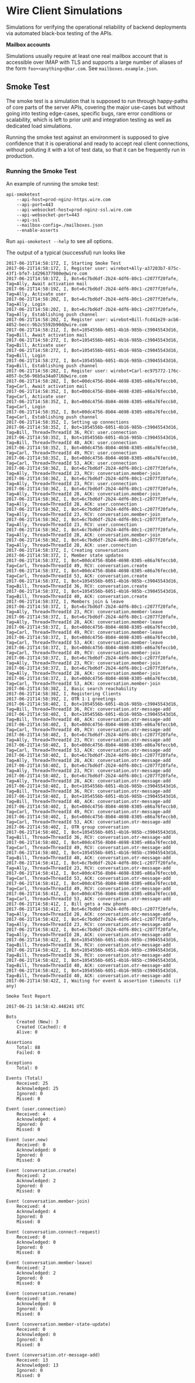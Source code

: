 
# Wire Client Simulations

Simulations for verifying the operational reliability of backend deployments
via automated black-box testing of the APIs.

**Mailbox accounts**

Simulations usually require at least one real mailbox account that is accessible
over IMAP with TLS and supports a large number of aliases of the form `foo+<anything>@bar.com`.
See `mailboxes.example.json`.

## Smoke Test

The smoke test is a simulation that is supposed to run through happy-paths
of core parts of the server APIs, covering the major use-cases but without
going into testing edge-cases, specific bugs, rare error conditions or
scalability, which is left to prior unit and integration testing as well as
dedicated load simulations.

Running the smoke test against an environment is supposed to give confidence
that it is operational and ready to accept real client connections, without
polluting it with a lot of test data, so that it can be frequently run in
production.

### Running the Smoke Test

An example of running the smoke test:

    api-smoketest
        --api-host=prod-nginz-https.wire.com
        --api-port=443
        --api-websocket-host=prod-nginz-ssl.wire.com
        --api-websocket-port=443
        --api-ssl
        --mailbox-config=./mailboxes.json
        --enable-asserts

Run `api-smoketest --help` to see all options.

The output of a typical (successful) run looks like

    2017-06-21T14:58:17Z, I, Starting Smoke Test
    2017-06-21T14:58:17Z, I, Register user: wirebot+Ally-a37203b7-875c-43f1-bfe7-1d296377980e@wire.com
    2017-06-21T14:58:17Z, I, Bot=6c7bd6df-2b24-4df6-80c1-c2077f20fafe, Tag=Ally, Await activation mail
    2017-06-21T14:58:19Z, I, Bot=6c7bd6df-2b24-4df6-80c1-c2077f20fafe, Tag=Ally, Activate user
    2017-06-21T14:58:20Z, I, Bot=6c7bd6df-2b24-4df6-80c1-c2077f20fafe, Tag=Ally, Login
    2017-06-21T14:58:20Z, I, Bot=6c7bd6df-2b24-4df6-80c1-c2077f20fafe, Tag=Ally, Establishing push channel
    2017-06-21T14:58:20Z, I, Register user: wirebot+Bill-fcd41e29-acb6-4852-becc-9b2c5592b90d@wire.com
    2017-06-21T14:58:21Z, I, Bot=1054556b-6051-4b16-985b-c39045543d16, Tag=Bill, Await activation mail
    2017-06-21T14:58:27Z, I, Bot=1054556b-6051-4b16-985b-c39045543d16, Tag=Bill, Activate user
    2017-06-21T14:58:27Z, I, Bot=1054556b-6051-4b16-985b-c39045543d16, Tag=Bill, Login
    2017-06-21T14:58:27Z, I, Bot=1054556b-6051-4b16-985b-c39045543d16, Tag=Bill, Establishing push channel
    2017-06-21T14:58:28Z, I, Register user: wirebot+Carl-ec975772-176c-4057-bc56-96b5a34a0716@wire.com
    2017-06-21T14:58:28Z, I, Bot=00dc4756-8b04-4698-8305-e86a76feccb0, Tag=Carl, Await activation mail
    2017-06-21T14:58:35Z, I, Bot=00dc4756-8b04-4698-8305-e86a76feccb0, Tag=Carl, Activate user
    2017-06-21T14:58:35Z, I, Bot=00dc4756-8b04-4698-8305-e86a76feccb0, Tag=Carl, Login
    2017-06-21T14:58:35Z, I, Bot=00dc4756-8b04-4698-8305-e86a76feccb0, Tag=Carl, Establishing push channel
    2017-06-21T14:58:35Z, I, Setting up connections
    2017-06-21T14:58:35Z, I, Bot=1054556b-6051-4b16-985b-c39045543d16, Tag=Bill, Thread=ThreadId 36, RCV: user.connection
    2017-06-21T14:58:35Z, I, Bot=1054556b-6051-4b16-985b-c39045543d16, Tag=Bill, Thread=ThreadId 40, ACK: user.connection
    2017-06-21T14:58:35Z, I, Bot=00dc4756-8b04-4698-8305-e86a76feccb0, Tag=Carl, Thread=ThreadId 49, RCV: user.connection
    2017-06-21T14:58:35Z, I, Bot=00dc4756-8b04-4698-8305-e86a76feccb0, Tag=Carl, Thread=ThreadId 53, ACK: user.connection
    2017-06-21T14:58:36Z, I, Bot=6c7bd6df-2b24-4df6-80c1-c2077f20fafe, Tag=Ally, Thread=ThreadId 23, RCV: conversation.member-join
    2017-06-21T14:58:36Z, I, Bot=6c7bd6df-2b24-4df6-80c1-c2077f20fafe, Tag=Ally, Thread=ThreadId 23, RCV: user.connection
    2017-06-21T14:58:36Z, I, Bot=6c7bd6df-2b24-4df6-80c1-c2077f20fafe, Tag=Ally, Thread=ThreadId 28, ACK: conversation.member-join
    2017-06-21T14:58:36Z, I, Bot=6c7bd6df-2b24-4df6-80c1-c2077f20fafe, Tag=Ally, Thread=ThreadId 28, ACK: user.connection
    2017-06-21T14:58:36Z, I, Bot=6c7bd6df-2b24-4df6-80c1-c2077f20fafe, Tag=Ally, Thread=ThreadId 23, RCV: conversation.member-join
    2017-06-21T14:58:36Z, I, Bot=6c7bd6df-2b24-4df6-80c1-c2077f20fafe, Tag=Ally, Thread=ThreadId 23, RCV: user.connection
    2017-06-21T14:58:36Z, I, Bot=6c7bd6df-2b24-4df6-80c1-c2077f20fafe, Tag=Ally, Thread=ThreadId 28, ACK: conversation.member-join
    2017-06-21T14:58:36Z, I, Bot=6c7bd6df-2b24-4df6-80c1-c2077f20fafe, Tag=Ally, Thread=ThreadId 28, ACK: user.connection
    2017-06-21T14:58:37Z, I, Creating conversations
    2017-06-21T14:58:37Z, I, Member state updates
    2017-06-21T14:58:37Z, I, Bot=00dc4756-8b04-4698-8305-e86a76feccb0, Tag=Carl, Thread=ThreadId 49, RCV: conversation.create
    2017-06-21T14:58:37Z, I, Bot=00dc4756-8b04-4698-8305-e86a76feccb0, Tag=Carl, Thread=ThreadId 53, ACK: conversation.create
    2017-06-21T14:58:37Z, I, Bot=1054556b-6051-4b16-985b-c39045543d16, Tag=Bill, Thread=ThreadId 36, RCV: conversation.create
    2017-06-21T14:58:37Z, I, Bot=1054556b-6051-4b16-985b-c39045543d16, Tag=Bill, Thread=ThreadId 40, ACK: conversation.create
    2017-06-21T14:58:37Z, I, Members join & leave
    2017-06-21T14:58:37Z, I, Bot=6c7bd6df-2b24-4df6-80c1-c2077f20fafe, Tag=Ally, Thread=ThreadId 23, RCV: conversation.member-leave
    2017-06-21T14:58:37Z, I, Bot=6c7bd6df-2b24-4df6-80c1-c2077f20fafe, Tag=Ally, Thread=ThreadId 28, ACK: conversation.member-leave
    2017-06-21T14:58:37Z, I, Bot=00dc4756-8b04-4698-8305-e86a76feccb0, Tag=Carl, Thread=ThreadId 49, RCV: conversation.member-leave
    2017-06-21T14:58:37Z, I, Bot=00dc4756-8b04-4698-8305-e86a76feccb0, Tag=Carl, Thread=ThreadId 53, ACK: conversation.member-leave
    2017-06-21T14:58:37Z, I, Bot=00dc4756-8b04-4698-8305-e86a76feccb0, Tag=Carl, Thread=ThreadId 49, RCV: conversation.member-join
    2017-06-21T14:58:37Z, I, Bot=6c7bd6df-2b24-4df6-80c1-c2077f20fafe, Tag=Ally, Thread=ThreadId 23, RCV: conversation.member-join
    2017-06-21T14:58:37Z, I, Bot=6c7bd6df-2b24-4df6-80c1-c2077f20fafe, Tag=Ally, Thread=ThreadId 28, ACK: conversation.member-join
    2017-06-21T14:58:37Z, I, Bot=00dc4756-8b04-4698-8305-e86a76feccb0, Tag=Carl, Thread=ThreadId 53, ACK: conversation.member-join
    2017-06-21T14:58:38Z, I, Basic search reachability
    2017-06-21T14:58:38Z, I, Registering Clients
    2017-06-21T14:58:39Z, I, OTR 1-1 greetings
    2017-06-21T14:58:40Z, I, Bot=1054556b-6051-4b16-985b-c39045543d16, Tag=Bill, Thread=ThreadId 36, RCV: conversation.otr-message-add
    2017-06-21T14:58:40Z, I, Bot=1054556b-6051-4b16-985b-c39045543d16, Tag=Bill, Thread=ThreadId 40, ACK: conversation.otr-message-add
    2017-06-21T14:58:40Z, I, Bot=00dc4756-8b04-4698-8305-e86a76feccb0, Tag=Carl, Thread=ThreadId 49, RCV: conversation.otr-message-add
    2017-06-21T14:58:40Z, I, Bot=6c7bd6df-2b24-4df6-80c1-c2077f20fafe, Tag=Ally, Thread=ThreadId 23, RCV: conversation.otr-message-add
    2017-06-21T14:58:40Z, I, Bot=00dc4756-8b04-4698-8305-e86a76feccb0, Tag=Carl, Thread=ThreadId 53, ACK: conversation.otr-message-add
    2017-06-21T14:58:40Z, I, Bot=6c7bd6df-2b24-4df6-80c1-c2077f20fafe, Tag=Ally, Thread=ThreadId 28, ACK: conversation.otr-message-add
    2017-06-21T14:58:40Z, I, Bot=6c7bd6df-2b24-4df6-80c1-c2077f20fafe, Tag=Ally, Thread=ThreadId 23, RCV: conversation.otr-message-add
    2017-06-21T14:58:40Z, I, Bot=6c7bd6df-2b24-4df6-80c1-c2077f20fafe, Tag=Ally, Thread=ThreadId 28, ACK: conversation.otr-message-add
    2017-06-21T14:58:40Z, I, Bot=1054556b-6051-4b16-985b-c39045543d16, Tag=Bill, Thread=ThreadId 36, RCV: conversation.otr-message-add
    2017-06-21T14:58:40Z, I, Bot=1054556b-6051-4b16-985b-c39045543d16, Tag=Bill, Thread=ThreadId 40, ACK: conversation.otr-message-add
    2017-06-21T14:58:40Z, I, Bot=00dc4756-8b04-4698-8305-e86a76feccb0, Tag=Carl, Thread=ThreadId 49, RCV: conversation.otr-message-add
    2017-06-21T14:58:40Z, I, Bot=00dc4756-8b04-4698-8305-e86a76feccb0, Tag=Carl, Thread=ThreadId 53, ACK: conversation.otr-message-add
    2017-06-21T14:58:40Z, I, OTR group conversation
    2017-06-21T14:58:40Z, I, Bot=1054556b-6051-4b16-985b-c39045543d16, Tag=Bill, Thread=ThreadId 36, RCV: conversation.otr-message-add
    2017-06-21T14:58:40Z, I, Bot=00dc4756-8b04-4698-8305-e86a76feccb0, Tag=Carl, Thread=ThreadId 49, RCV: conversation.otr-message-add
    2017-06-21T14:58:40Z, I, Bot=1054556b-6051-4b16-985b-c39045543d16, Tag=Bill, Thread=ThreadId 40, ACK: conversation.otr-message-add
    2017-06-21T14:58:41Z, I, Bot=6c7bd6df-2b24-4df6-80c1-c2077f20fafe, Tag=Ally, Thread=ThreadId 23, RCV: conversation.otr-message-add
    2017-06-21T14:58:41Z, I, Bot=00dc4756-8b04-4698-8305-e86a76feccb0, Tag=Carl, Thread=ThreadId 53, ACK: conversation.otr-message-add
    2017-06-21T14:58:41Z, I, Bot=00dc4756-8b04-4698-8305-e86a76feccb0, Tag=Carl, Thread=ThreadId 49, RCV: conversation.otr-message-add
    2017-06-21T14:58:41Z, I, Bot=00dc4756-8b04-4698-8305-e86a76feccb0, Tag=Carl, Thread=ThreadId 53, ACK: conversation.otr-message-add
    2017-06-21T14:58:41Z, I, Bill gets a new phone
    2017-06-21T14:58:41Z, I, Bot=6c7bd6df-2b24-4df6-80c1-c2077f20fafe, Tag=Ally, Thread=ThreadId 28, ACK: conversation.otr-message-add
    2017-06-21T14:58:42Z, I, Bot=6c7bd6df-2b24-4df6-80c1-c2077f20fafe, Tag=Ally, Thread=ThreadId 23, RCV: conversation.otr-message-add
    2017-06-21T14:58:42Z, I, Bot=6c7bd6df-2b24-4df6-80c1-c2077f20fafe, Tag=Ally, Thread=ThreadId 28, ACK: conversation.otr-message-add
    2017-06-21T14:58:42Z, I, Bot=1054556b-6051-4b16-985b-c39045543d16, Tag=Bill, Thread=ThreadId 36, RCV: conversation.otr-message-add
    2017-06-21T14:58:42Z, I, Bot=1054556b-6051-4b16-985b-c39045543d16, Tag=Bill, Thread=ThreadId 36, RCV: conversation.otr-message-add
    2017-06-21T14:58:42Z, I, Bot=1054556b-6051-4b16-985b-c39045543d16, Tag=Bill, Thread=ThreadId 40, ACK: conversation.otr-message-add
    2017-06-21T14:58:42Z, I, Bot=1054556b-6051-4b16-985b-c39045543d16, Tag=Bill, Thread=ThreadId 40, ACK: conversation.otr-message-add
    2017-06-21T14:58:42Z, I, Waiting for event & assertion timeouts (if any)
    
    Smoke Test Report
    
    2017-06-21 14:58:42.448241 UTC
    
    Bots
    	Created (New): 3
    	Created (Cached): 0
    	Alive: 0
    
    Assertions
    	Total: 88
    	Failed: 0
    
    Exceptions
    	Total: 0
    
    Events (Total)
    	Received: 25
    	Acknowledged: 25
    	Ignored: 0
    	Missed: 0
    
    Event (user.connection)
    	Received: 4
    	Acknowledged: 4
    	Ignored: 0
    	Missed: 0
    
    Event (user.new)
    	Received: 0
    	Acknowledged: 0
    	Ignored: 0
    	Missed: 0
    
    Event (conversation.create)
    	Received: 2
    	Acknowledged: 2
    	Ignored: 0
    	Missed: 0
    
    Event (conversation.member-join)
    	Received: 4
    	Acknowledged: 4
    	Ignored: 0
    	Missed: 0
    
    Event (conversation.connect-request)
    	Received: 0
    	Acknowledged: 0
    	Ignored: 0
    	Missed: 0
    
    Event (conversation.member-leave)
    	Received: 2
    	Acknowledged: 2
    	Ignored: 0
    	Missed: 0
    
    Event (conversation.rename)
    	Received: 0
    	Acknowledged: 0
    	Ignored: 0
    	Missed: 0
    
    Event (conversation.member-state-update)
    	Received: 0
    	Acknowledged: 0
    	Ignored: 0
    	Missed: 0
    
    Event (conversation.otr-message-add)
    	Received: 13
    	Acknowledged: 13
    	Ignored: 0
    	Missed: 0

